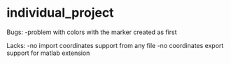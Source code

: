 # individual_project
Bugs:
-problem with colors with the marker created as first

Lacks:
-no import coordinates support from any file
-no coordinates export support for matlab extension
